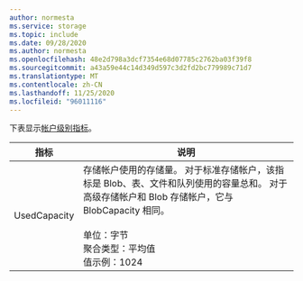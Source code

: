 ```yaml
---
author: normesta
ms.service: storage
ms.topic: include
ms.date: 09/28/2020
ms.author: normesta
ms.openlocfilehash: 48e2d798a3dcf7354e68d07785c2762ba03f39f8
ms.sourcegitcommit: a43a59e44c14d349d597c3d2fd2bc779989c71d7
ms.translationtype: MT
ms.contentlocale: zh-CN
ms.lasthandoff: 11/25/2020
ms.locfileid: "96011116"
---
```

下表显示[帐户级别指标](../articles/azure-monitor/platform/metrics-supported.md#microsoftstoragestorageaccounts)。

| 指标 | 说明 |
| ------------------- | ----------------- |
| UsedCapacity | 存储帐户使用的存储量。 对于标准存储帐户，该指标是 Blob、表、文件和队列使用的容量总和。 对于高级存储帐户和 Blob 存储帐户，它与 BlobCapacity 相同。 <br/><br/> 单位：字节 <br/> 聚合类型：平均值 <br/> 值示例：1024 |